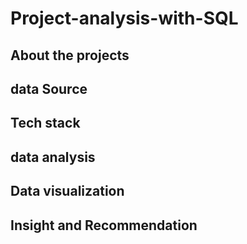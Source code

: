 # Project-analysis-with-SQL

## About the projects

## data Source

## Tech stack

## data analysis

## Data visualization

## Insight and Recommendation
